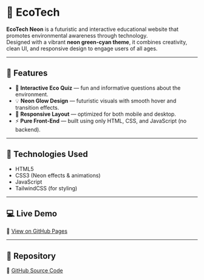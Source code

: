 # 🌿 EcoTech

**EcoTech Neon** is a futuristic and interactive educational website that promotes environmental awareness through technology.  
Designed with a vibrant **neon green-cyan theme**, it combines creativity, clean UI, and responsive design to engage users of all ages.

---

## 🚀 Features

- 🌱 **Interactive Eco Quiz** — fun and informative questions about the environment.  
- 💡 **Neon Glow Design** — futuristic visuals with smooth hover and transition effects.  
- 📱 **Responsive Layout** — optimized for both mobile and desktop.  
- ⚡ **Pure Front-End** — built using only HTML, CSS, and JavaScript (no backend).  

---

## 🧠 Technologies Used

- HTML5  
- CSS3 (Neon effects & animations)  
- JavaScript  
- TailwindCSS (for styling)  

---

## 💻 Live Demo

🔗 [View on GitHub Pages](https://khaza123.github.io/ecotech/)  

---

## 📂 Repository

🔗 [GitHub Source Code](https://github.com/khaza123/ecotech)



